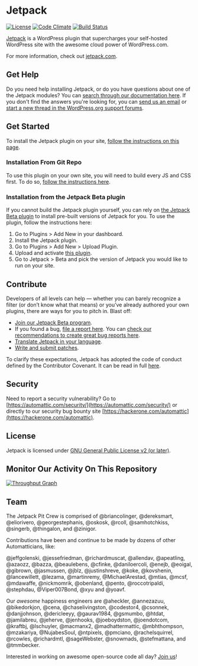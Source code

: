 # Jetpack

[![License](https://poser.pugx.org/automattic/jetpack/license.svg)](https://www.gnu.org/licenses/gpl-2.0.html)
[![Code Climate](https://codeclimate.com/github/Automattic/jetpack/badges/gpa.svg)](https://codeclimate.com/github/Automattic/jetpack)
[![Build Status](https://travis-ci.org/Automattic/jetpack.svg?branch=master)](https://travis-ci.org/Automattic/jetpack)

[Jetpack](https://jetpack.com/) is a WordPress plugin that supercharges your self-hosted WordPress site with the awesome cloud power of WordPress.com.

For more information, check out [jetpack.com](https://jetpack.com/).

## Get Help

Do you need help installing Jetpack, or do you have questions about one of the Jetpack modules? You can [search through our documentation here](https://jetpack.com/support/). If you don't find the answers you're looking for, you can [send us an email](https://jetpack.com/contact-support/) or [start a new thread in the WordPress.org support forums](https://wordpress.org/support/plugin/jetpack#new-post).

## Get Started

To install the Jetpack plugin on your site, [follow the instructions on this page](https://jetpack.com/install/).

### Installation From Git Repo

To use this plugin on your own site, you will need to build every JS and CSS first. To do so, [follow the instructions here](./docs/development-environment.md).

### Installation from the Jetpack Beta plugin

If you cannot build the Jetpack plugin yourself, you can rely on [the Jetpack Beta plugin](https://github.com/Automattic/jetpack-beta/archive/master.zip) to install pre-built versions of Jetpack for you. To use the plugin, follow the instructions here:
1. Go to Plugins > Add New in your dashboard.
2. Install the Jetpack plugin.
3. Go to Plugins > Add New > Upload Plugin.
4. Upload and activate [this plugin](https://github.com/Automattic/jetpack-beta/archive/master.zip).
5. Go to Jetpack > Beta and pick the version of Jetpack you would like to run on your site.


## Contribute

Developers of all levels can help — whether you can barely recognize a filter (or don’t know what that means) or you’ve already authored your own plugins, there are ways for you to pitch in. Blast off:

- [Join our Jetpack Beta program](./docs/testing/beta-testing.md).
- If you found a bug, [file a report here](https://github.com/Automattic/jetpack/issues/new). You can [check our recommendations to create great bug reports here](./docs/guides/report-bugs.md).
- [Translate Jetpack in your language](./docs/translations.md).
- [Write and submit patches](./.github/CONTRIBUTING.md#write-and-submit-a-patch).

To clarify these expectations, Jetpack has adopted the code of conduct defined by the Contributor Covenant. It can be read in full [here](CODE-OF-CONDUCT.md).

## Security

Need to report a security vulnerability? Go to [https://automattic.com/security/](https://automattic.com/security/) or directly to our security bug bounty site [https://hackerone.com/automattic](https://hackerone.com/automattic).

## License

Jetpack is licensed under [GNU General Public License v2 (or later)](./LICENSE.txt).

## Monitor Our Activity On This Repository

[![Throughput Graph](https://graphs.waffle.io/automattic/jetpack/throughput.svg)](https://waffle.io/Automattic/jetpack/metrics/throughput)

## Team

The Jetpack Pit Crew is comprised of @briancolinger, @dereksmart, @eliorivero, @georgestephanis, @oskosk, @rcoll, @samhotchkiss, @singerb, @thingalon, and @zinigor.

Contributions have been and continue to be made by dozens of other Automatticians, like:

@jeffgolenski, @jessefriedman, @richardmuscat, @allendav, @apeatling, @azaozz, @bazza, @beaulebens, @cfinke, @daniloercoli, @enejb, @eoigal, @gibrown, @jasmussen, @jblz, @justinshreve, @koke, @kovshenin, @lancewillett, @lezama, @martinremy, @MichaelArestad, @mtias, @mcsf, @mdawaffe, @nickmomrik, @obenland, @pento, @roccotripaldi, @stephdau, @Viper007Bond, @xyu and @yoavf.

Our _awesome_ happiness engineers are @aheckler, @annezazuu, @bikedorkjon, @cena, @chaselivingston, @codestor4, @csonnek, @danjjohnson, @dericleeyy, @gaurav1984, @gsmumbo, @htdat, @jamilabreu, @jeherve, @jenhooks, @joeboydston, @joendotcom, @kraftbj, @lschuyler, @macmanx2,  @madhattermattic, @mbhthompson, @mzakariya, @NujabesSoul, @ntpixels, @pmciano, @rachelsquirrel, @rcowles, @richardmtl, @sageWebster, @snowmads, @stefmattana, and @tmmbecker.

Interested in working on awesome open-source code all day? [Join us](https://automattic.com/work-with-us/)!
